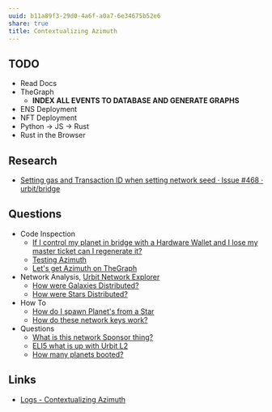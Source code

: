 ```yaml
---
uuid: b11a89f3-29d0-4a6f-a0a7-6e34675b52e6
share: true
title: Contextualizing Azimuth
---
```

## TODO

* Read Docs
* TheGraph
	* **INDEX ALL EVENTS TO DATABASE AND GENERATE GRAPHS**
* ENS Deployment
* NFT Deployment
* Python -> JS -> Rust
* Rust in the Browser


## Research

* [Setting gas and Transaction ID when setting network seed · Issue #468 · urbit/bridge](https://github.com/urbit/bridge/issues/468)

## Questions

* Code Inspection
	* [If I control my planet in bridge with a Hardware Wallet and I lose my master ticket can I regenerate it?](/17db1c37-5a7e-4f24-98d5-5ef5276553bb)
	* [Testing Azimuth](/837d9b85-e7e7-4d07-8b3a-319c2f377973)
	* [Let's get Azimuth on TheGraph](/c40207ff-472d-4665-9915-6df2afd392de)
* Network Analysis, [Urbit Network Explorer](https://network.urbit.org/)
	* [How were Galaxies Distributed?](/undefined)
	* [How were Stars Distributed?](/undefined)
* How To
	* [How do I spawn Planet's from a Star](/undefined)
	* [How do these network keys work?](/undefined)
* Questions
	* [What is this network Sponsor thing?](/undefined)
	* [ELI5 what is up with Urbit L2](/undefined)
	* [How many planets booted?](/undefined)



## Links

* [Logs - Contextualizing Azimuth](/undefined)